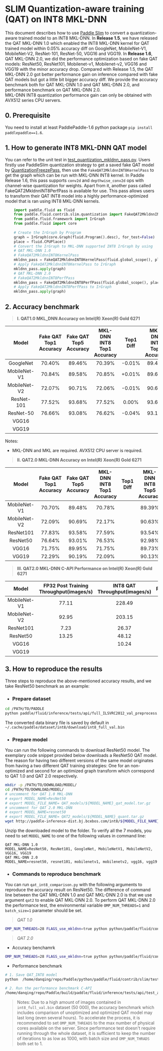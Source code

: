 # SLIM Quantization-aware training (QAT) on INT8 MKL-DNN

This document describes how to use [Paddle Slim](https://github.com/PaddlePaddle/FluidDoc/blob/develop/doc/fluid/advanced_usage/paddle_slim/paddle_slim.md) to convert a quantization-aware trained model to an INT8 MKL-DNN. In **Release 1.5**, we have released the QAT MKL-DNN 1.0 which enabled the INT8 MKL-DNN kernel for QAT trained model within 0.05% accuracy diff on GoogleNet, MobileNet-V1, MobileNet-V2, ResNet-101, ResNet-50, VGG16 and VGG19. In **Release 1.6**, QAT MKL-DNN 2.0, we did the performance optimization based on fake QAT models: ResNet50, ResNet101, Mobilenet-v1, Mobilenet-v2, VGG16 and VGG19 with the minor accuracy drop. Compared with Release 1.5, the QAT MKL-DNN 2.0 got better performance gain on inference compared with fake QAT models but got a little bit bigger accuracy diff. We provide the accuracy benchmark both for QAT MKL-DNN 1.0 and QAT MKL-DNN 2.0, and performance benchmark on QAT MKL-DNN 2.0.  
MKL-DNN INT8 quantization performance gain can only be obtained with AVX512 series CPU servers.

## 0. Prerequisite
You need to install at least PaddlePaddle-1.6 python package `pip install paddlepaddle==1.6`.

## 1. How to generate INT8 MKL-DNN QAT model
You can refer to the unit test in [test_quantization_mkldnn_pass.py](test_quantization_mkldnn_pass.py). Users firstly use PaddleSlim quantization strategy to get a saved fake QAT model by [QuantizationFreezePass](https://github.com/PaddlePaddle/models/tree/develop/PaddleSlim/quant_low_level_api), then use the `FakeQAT2MkldnnINT8KernelPass` to get the graph which can be run with MKL-DNN INT8 kernel. In Paddle Release 1.6, this pass supports `conv2d` and `depthwise_conv2d` ops with channel-wise quantization for weights. Apart from it, another pass called FakeQAT2MkldnnINT8PerfPass is available for use. This pass allows users to transform their QAT INT8 model into a highly performance-optimized model that is ran using INT8 MKL-DNN kernels.

```python
    import paddle.fluid as fluid
    from paddle.fluid.contrib.slim.quantization import FakeQAT2MkldnnINT8KernelPass
    from paddle.fluid.framework import IrGraph
    from paddle.fluid import core	
    
    # Create the IrGraph by Program
    graph = IrGraph(core.Graph(fluid.Program().desc), for_test=False)
    place = fluid.CPUPlace()
    # Convert the IrGraph to MKL-DNN supported INT8 IrGraph by using
    # QAT MKL-DNN 1.0
    # FakeQAT2MkldnnINT8KernelPass
    mkldnn_pass = FakeQAT2MkldnnINT8KernelPass(fluid.global_scope(), place)
    # Apply FakeQAT2MkldnnINT8KernelPass to IrGraph
    mkldnn_pass.apply(graph)
    # QAT MKL-DNN 2.0
    # FakeQAT2MkldnnINT8PerfPass
    mkldnn_pass = FakeQAT2MkldnnINT8PerfPass(fluid.global_scope(), place, fluid.core, False)
    # Apply FakeQAT2MkldnnINT8PerfPass to IrGraph
    mkldnn_pass.apply(graph)

```

## 2. Accuracy benchmark

>**I. QAT1.0 MKL_DNN Accuracy on Intel(R) Xeon(R) Gold 6271**

| Model        | Fake QAT Top1 Accuracy | Fake QAT Top5 Accuracy |MKL-DNN INT8 Top1 Accuracy |  Top1 Diff   | MKL-DNN INT8 Top5 Accuracy | Top5 Diff  |
| :----------: | :--------------------: | :--------------------: |:-----------------------:  | :----------: | :------------------------: | :--------: |
| GoogleNet    |         70.40%         |          89.46%        |           70.39%          |    -0.01%    |           89.46%           |   0.00%    |
| MobileNet-V1 |         70.84%         |          89.58%        |           70.85%          |    +0.01%    |           89.61%           |  +0.03%    |
| MobileNet-V2 |         72.07%         |          90.71%        |           72.06%          |    -0.01%    |           90.69%           |  -0.02%    |
| ResNet-101   |         77.52%         |          93.68%        |           77.52%          |     0.00%    |           93.67%           |  -0.01%    |
| ResNet-50    |         76.66%         |          93.08%        |           76.62%          |    -0.04%    |           93.10%           |  +0.02%    |
| VGG16        |                        |                        |                           |              |                            |            |
| VGG19        |                        |                        |                           |              |                            |            |

Notes:

* MKL-DNN and MKL are required. AVX512 CPU server is required.

>**II. QAT2.0 MKL-DNN Accuracy on Intel(R) Xeon(R) Gold 6271**

| Model        | Fake QAT Top1 Accuracy | Fake QAT Top5 Accuracy |MKL-DNN INT8 Top1 Accuracy |  Top1 Diff  | MKL-DNN INT8 Top5 Accuracy | Top5 Diff |
| :----------: | :--------------------: | :--------------------: |:-----------------------:  | :----------:| :------------------------: | :--------:|
| MobileNet-V1 |         70.70%         |          89.48%        |           70.78%          |       |           89.39%           |      |
| MobileNet-V2 |         72.09%         |          90.69%        |           72.17%          |       |           90.63%           |      |
| ResNet101    |         77.83%         |          93.58%        |           77.59%          |        |           93.54%           |      |
| ResNet50     |         76.64%         |          93.01%        |           76.53%          |        |           92.98%           |       |
| VGG16        |         71.75%         |          89.95%        |           71.75%          |        |           89.73%           |      |
| VGG19        |         72.29%         |          90.19%        |           72.09%          |        |           90.13%           |      |

>**III. QAT2.0 MKL-DNN C-API Performance on Intel(R) Xeon(R) Gold 6271**

| Model        | FP32 Post Training Throughput(images/s)| INT8 QAT Throughput(images/s) | Ratio(INT8/FP32)|
| :-----------:| :-----------------------------------:  | :----------------------------: | :------------:  |
| MobileNet-V1 |       77.11                            |       228.49                   |                 |
| MobileNet-V2 |       92.95                            |       203.15                   |                 |
| ResNet101    |       7.23                             |       26.37                    |                 |
| ResNet50     |       13.25                            |       48.12                    |                 |
| VGG16        |                                        |       10.24                    |                 |
| VGG19        |                                        |                                |                 |

## 3. How to reproduce the results
Three steps to reproduce the above-mentioned accuracy results, and we take ResNet50 benchmark as an example:
 * ### Prepare dataset
```bash
cd /PATH/TO/PADDLE
python paddle/fluid/inference/tests/api/full_ILSVRC2012_val_preprocess.py
```
The converted data binary file is saved by default in `~/.cache/paddle/dataset/int8/download/int8_full_val.bin`
 * ### Prepare model
You can run the following commands to download ResNet50 model. The exemplary code snippet provided below downloads a ResNet50 QAT model. The reason for having two different versions of the same model originates from having a two different QAT training strategies: One for an non-optimized and second for an optimized graph transform which correspond to QAT 1.0 and QAT 2.0 respectively.

```bash
mkdir -p /PATH/TO/DOWNLOAD/MODEL/
cd /PATH/TO/DOWNLOAD/MODEL/
# uncomment for QAT 1.0 MKL-DNN
# export MODEL_NAME=ResNet50
# export MODEL_FILE_NAME= QAT_models/${MODEL_NAME}_qat_model.tar.gz
# uncomment for QAT 2.0 MKL-DNN
# export MODEL_NAME=resnet50
# export MODEL_FILE_NAME= QAT2_models/${MODEL_NAME}_quant.tar.gz
wget http://paddle-inference-dist.bj.bcebos.com/int8/${MODEL_FILE_NAME}
```

Unzip the downloaded model to the folder. To verify all the 7 models, you need to set `MODEL_NAME` to one of the following values in command line:
```text
QAT MKL-DNN 1.0
MODEL_NAME=ResNet50, ResNet101, GoogleNet, MobileNetV1, MobileNetV2, VGG16, VGG19
QAT MKL-DNN 2.0
MODEL_NAME=resnet50, resnet101, mobilenetv1, mobilenetv2, vgg16, vgg19 
```
* ### Commands to reproduce benchmark
You can run `qat_int8_comparison.py` with the following arguments to reproduce the accuracy result on ResNet50. The difference of command line between the QAT MKL-DNN 1.0 and QAT MKL-DNN 2.0 is that we use argument `qat2` to enable QAT MKL-DNN 2.0. To perform QAT MKL-DNN 2.0 the performance test, the environmental variable `OMP_NUM_THREADS=1` and `batch_size=1` parameter should be set.
>*QAT 1.0*

```bash
OMP_NUM_THREADS=28 FLAGS_use_mkldnn=true python python/paddle/fluid/contrib/slim/tests/qat_int8_comparison.py --qat_model=/PATH/TO/DOWNLOAD/MODEL/${MODEL_NAME}/model --infer_data=~/.cache/paddle/dataset/int8/download/int8_full_val.bin --batch_size=50 --batch_num=1000 --acc_diff_threshold=0.001
```
>*QAT 2.0*

- Accuracy benchamrk
```bash
OMP_NUM_THREADS=28 FLAGS_use_mkldnn=true python python/paddle/fluid/contrib/slim/tests/qat_int8_comparison.py --qat_model=/PATH/TO/DOWNLOAD/MODEL/${MODEL_NAME} --infer_data=~/.cache/paddle/dataset/int8/download/int8_full_val.bin --batch_size=50 --batch_num=1000 --acc_diff_threshold=0.01 --qat2
```

* Performance benchmark

```bash
# 1. Save QAT_INT8 model
python  /home/danqing/repo/Paddle/python/paddle/fluid/contrib/slim/tests/qat_save_model.py --qat_model_path /PATH/TO/DOWNLOAD/MODEL/${QAT2_MODEL_NAME} --qat_int8_model_path /PATH/TO/${QAT2_MODEL_NAME}_qat_int8

# 2. Run the performance benchmark C-API 
/home/danqing/repo/Paddle/build/paddle/fluid/inference/tests/api/test_analyzer_qat_image_classification ARGS --enable_fp32=false --with_label=false --int8_model=/PATH/TO/${QAT2_MODEL_NAME}_qat_int8 --infer_data=~/.cache/paddle/dataset/int8/download/int8_full_val.bin --batch_size=1 --paddle_num_threads=1
```

> Notes: Due to a high amount of images contained in `int8_full_val.bin` dataset (50 000), the accuracy benchmark which includes comparison of unoptimized and optimized QAT model may last long (even several hours). To accelerate the process, it is recommended to set `OMP_NUM_THREADS` to the max number of physical cores available on the server. Since performance test doesn't require running through the whole dataset, it is sufficient to keep the number of iterations to as low as 1000, with batch size and `OMP_NUM_THRADS` both set to 1.
